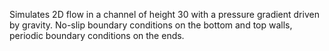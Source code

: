 Simulates 2D flow in a channel of height 30 with a pressure gradient driven by gravity. No-slip boundary conditions on the bottom and top walls, periodic boundary conditions on the ends.